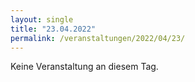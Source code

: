```yaml
---
layout: single
title: "23.04.2022"
permalink: /veranstaltungen/2022/04/23/
---
```


Keine Veranstaltung an diesem Tag.
